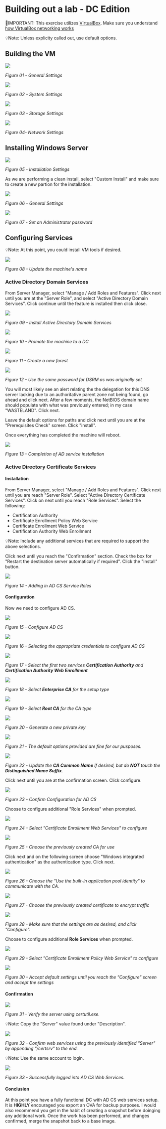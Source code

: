 # Building out a lab - DC Edition

🛑IMPORTANT: This exercise utilizes [VirtualBox](https://www.virtualbox.org/). Make sure you understand [how VirtualBox networking works](https://www.youtube.com/watch?v=qasi0j_tgsg)

💡Note: Unless explicity called out, use default options.

## Building the VM

![](img/Pasted%20image%2020220508122723.png)

_Figure 01 - General Settings_

![](img/Pasted%20image%2020220508122827.png)

_Figure 02 - System Settings_

![](img/Pasted%20image%2020220508122842.png)

_Figure 03 - Storage Settings_

![](img/Pasted%20image%2020220508122853.png)

_Figure 04- Network Settings_

## Installing Windows Server

![](img/Pasted%20image%2020220508122906.png)

_Figure 05 - Installation Settings_

As we are performing a clean install, select "Custom Install" and make sure to create a new partion for the installation.

![](img/Pasted%20image%2020220508123213.png)

_Figure 06 - General Settings_

![](img/Pasted%20image%2020220508124049.png)

_Figure 07 - Set an Administrator password_

## Configuring Services

💡Note: At this point, you could install VM tools if desired.

![](img/Pasted%20image%2020220508125855.png)

_Figure 08 - Update the machine's name_

### Active Directory Domain Services
From Server Manager, select "Manage / Add Roles and Features". 
Click next until you are at the "Server Role", and select "Active Directory Domain Services". 
Click continue until the feature is installed then click close.

![](img/Pasted%20image%2020220508130315.png)

_Figure 09 - Install Active Directory Domain Services_

![](img/Pasted%20image%2020220508130647.png)

_Figure 10 - Promote the machine to a DC_

![](img/Pasted%20image%2020220508130859.png)

_Figure 11 - Create a new forest_

![](img/Pasted%20image%2020220508131103.png)

_Figure 12 - Use the same password for DSRM as was originally set_

You will most likely see an alert relating the the delegation for this DNS server lacking due to an authoritative parent zone not being found, go ahead and click next.
After a few moments, the NetBIOS domain name should populate with what was previously entered; in my case "WASTELAND". 
Click next.

Leave the default options for paths and click next until you are at the "Prerequisites Check" screen. 
Click "install".

Once everything has completed the machine will reboot.

![](img/Pasted%20image%2020220508131742.png)

_Figure 13 - Completion of AD service installation_

### Active Directory Certificate Services
#### Installation
From Server Manager, select "Manage / Add Roles and Features". 
Click next until you are reach "Server Role".
Select "Active Directory Certificate Services". 
Click on next until you reach "Role Services".
Select the following:

-   Certification Authority
-   Certificate Enrollment Policy Web Service
-   Certificate Enrollment Web Service
-   Certification Authority Web Enrollment

💡Note: Include any additional services that are required to support the above selections. 

Click next until you reach the "Confirmation" section.
Check the box for "Restart the destination server automatically if required". 
Click the "Install" button.

![](img/Pasted%20image%2020220508134617.png)

_Figure 14 - Adding in AD CS Service Roles_

#### Configuration 
Now we need to configure AD CS.

![](img/Pasted%20image%2020220508135653.png)

_Figure 15 - Configure AD CS_

![](img/Pasted%20image%2020220508140009.png)

_Figure 16 - Selecting the appropriate credentials to configure AD CS_

![](img/Pasted%20image%2020220508140125.png)

_Figure 17 - Select the first two services **Certification Authority** and **Certification Authority Web Enrollment**_

![](img/Pasted%20image%2020220508140305.png)

_Figure 18 - Select **Enterprise CA** for the setup type_

![](img/Pasted%20image%2020220508140436.png)

_Figure 19 - Select **Root CA** for the CA type_

![](img/Pasted%20image%2020220508140605.png)

_Figure 20 - Generate a new private key_

![](img/Pasted%20image%2020220508140706.png)

_Figure 21 - The default options provided are fine for our pusposes._

![](img/Pasted%20image%2020220508140927.png)

_Figure 22 - Update the **CA Common Name** if desired, but do **NOT** touch the **Distinguished Name Suffix**._

Click next until you are at the confirmation screen. 
Click configure.

![](img/Pasted%20image%2020220508141305.png)

_Figure 23 - Confirm Configuration for AD CS_

Choose to configure additional "Role Services" when prompted.

![](img/Pasted%20image%2020220508141656.png)

_Figure 24 - Select "Certificate Enrollment Web Services" to configure_

![](img/Pasted%20image%2020220508141846.png)

_Figure 25 - Choose the previously created CA for use_

Click next and on the following screen choose "Windows integrated authentication" as the authentication type. 
Click next.

![](img/Pasted%20image%2020220508142108.png)

_Figure 26 - Choose the "Use the built-in application pool identity" to communicate with the CA._

![](img/Pasted%20image%2020220508142255.png)

_Figure 27 - Choose the previously created certificate to encrypt traffic_

![](img/Pasted%20image%2020220508142356.png)

_Figure 28 - Make sure that the settings are as desired, and click "Configure"._

Choose to configure additional **Role Services** when prompted.

![](img/Pasted%20image%2020220508143808.png)

_Figure 29 - Select "Certificate Enrollment Policy Web Service" to configure_

![](img/Pasted%20image%2020220508143949.png)

_Figure 30 - Accept default settings until you reach the "Configure" screen and accept the settings_

#### Confirmation

![](img/Pasted%20image%2020220508142956.png)

_Figure 31 - Verify the server using *certutil.exe*._

💡Note: Copy the "Server" value found under "Description".

![](img/Pasted%20image%2020220508143144.png)

_Figure 32 - Confirm web services using the previously identified "Server" by appending "/certsrv" to the end._

💡Note: Use the same account to login.

![](img/Pasted%20image%2020220508143408.png)

_Figure 33 - Successfully logged into AD CS Web Services._

#### Conclusion
At this point you have a fully functional DC with AD CS web services setup. 
It is **HIGHLY** encouraged you export an OVA for backup purposes.
I would also recommend you get in the habit of creating a snapshot before doinging any additional work. Once the work has been performed, and changes confirmed, merge the snapshot back to a base image.
